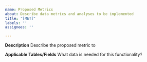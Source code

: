 ```yaml
---
name: Proposed Metrics
about: Describe data metrics and analyses to be implemented
title: "[MET]"
labels: ''
assignees: ''

---
```


**Description**
Describe the proposed metric to

**Applicable Tables/Fields**
What data is needed for this functionality?
